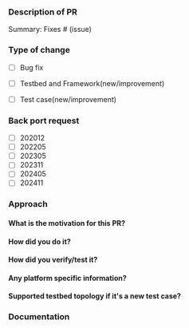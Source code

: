 <!--
Please make sure you've read and understood our contributing guidelines;
https://github.com/sonic-net/SONiC/blob/gh-pages/CONTRIBUTING.md

Please provide following information to help code review process a bit easier:
-->
### Description of PR
<!--
- Please include a summary of the change and which issue is fixed.
- Please also include relevant motivation and context. Where should reviewer start? background context?
- List any dependencies that are required for this change.
-->

Summary:
Fixes # (issue)

### Type of change

<!--
- Fill x for your type of change.
- e.g.
- [x] Bug fix
-->

- [ ] Bug fix
- [ ] Testbed and Framework(new/improvement)
- [ ] Test case(new/improvement)


### Back port request
- [ ] 202012
- [ ] 202205
- [ ] 202305
- [ ] 202311
- [ ] 202405
- [ ] 202411

### Approach
#### What is the motivation for this PR?

#### How did you do it?

#### How did you verify/test it?

#### Any platform specific information?

#### Supported testbed topology if it's a new test case?

### Documentation
<!--
(If it's a new feature, new test case)
Did you update documentation/Wiki relevant to your implementation?
Link to the wiki page?
-->
